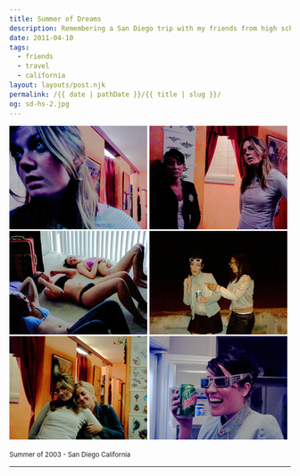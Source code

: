```yaml
---
title: Summer of Dreams
description: Remembering a San Diego trip with my friends from high school.
date: 2011-04-10
tags: 
  - friends
  - travel
  - california
layout: layouts/post.njk
permalink: /{{ date | pathDate }}/{{ title | slug }}/
og: sd-hs-2.jpg
---
```


<p>
  <img src="/img/sd-hs-1.jpg" alt="" width="247" class="img-left" />
  <img src="/img/sd-hs-2.jpg" alt="" width="247" />
  <img src="/img/sd-hs-5.jpg" alt="" width="247" class="img-left" />
  <img src="/img/sd-hs-6.jpg" alt="" width="247" />
  <img src="/img/sd-hs-3.jpg" alt="" width="247" class="img-left" />
  <img src="/img/sd-hs-4.jpg" alt="" width="247" />
</p>

<small class="footnotes">Summer of 2003 - San Diego California</small>

---
